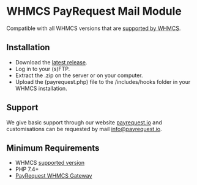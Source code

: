 # WHMCS PayRequest Mail Module #

Compatible with all WHMCS versions that are [supported by WHMCS](https://docs.whmcs.com/Long_Term_Support#WHMCS_Version_.26_LTS_Schedule).

## Installation ##

- Download the [latest release](#).
- Log in to your (s)FTP.
- Extract the .zip on the server or on your computer.
- Upload the (payrequest.php) file to the /includes/hooks folder in your WHMCS installation.

## Support ##

We give basic support through our website [payrequest.io](https://payrequest.io) and customisations can be requested by mail info@payrequest.io.

## Minimum Requirements ##

- WHMCS [supported version](https://docs.whmcs.com/Long_Term_Support#WHMCS_Version_.26_LTS_Schedule)
- PHP 7.4+
- [PayRequest WHMCS Gateway](https://github.com/payrequestio/whmcs-gateway/)
